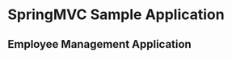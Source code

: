 SpringMVC Sample Application
============================
Employee Management Application
--------------------------------